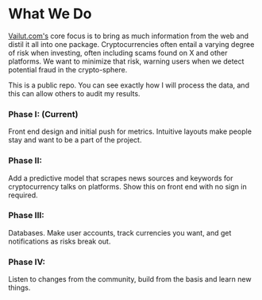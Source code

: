<h1>What We Do</h1>

<a href="vailut.com">Vailut.com's</a> core focus is to bring as much information from the web and distil it all into one package. Cryptocurrencies often entail a varying degree of risk when investing, often including scams found on X and other platforms.
We want to minimize that risk, warning users when we detect potential fraud in the crypto-sphere.

This is a public repo. You can see exactly how I will process the data, and this can allow others to audit my results. 

<h3>Phase I: (Current)</h3>

Front end design and initial push for metrics. Intuitive layouts make people stay and want to be a part of the project.

<h3>Phase II: </h3>

Add a predictive model that scrapes news sources and keywords for cryptocurrency talks on platforms. Show this on front end with no sign in required.

<h3>Phase III:</h3>

Databases. Make user accounts, track currencies you want, and get notifications as risks break out. 

<h3>Phase IV:</h3>

Listen to changes from the community, build from the basis and learn new things.

